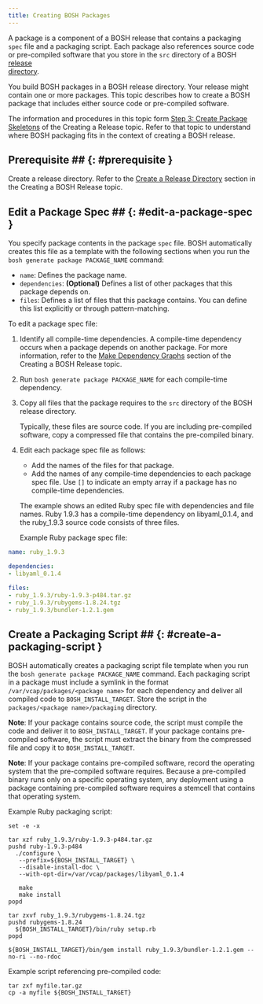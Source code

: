 ```yaml
---
title: Creating BOSH Packages
---
```


A package is a component of a BOSH release that contains a packaging `spec` file and a packaging script.
Each package also references source code or pre-compiled software that you store in the `src` directory of a BOSH [release  
directory](./create-release.html).

You build BOSH packages in a BOSH release directory. Your release might contain one or more packages.
This topic describes how to create a BOSH package that includes either source code or pre-compiled software.

The information and procedures in this topic form [Step 3: Create Package Skeletons](./create-release.html#pkg-skeletons) of the Creating a Release topic. Refer to that topic to understand where BOSH packaging fits in the context of creating a BOSH release.

## Prerequisite ## {: #prerequisite }

Create a release directory. Refer to the [Create a Release Directory](./create-release.html#release-dir) section in the Creating
a BOSH Release topic.

## Edit a Package Spec ## {: #edit-a-package-spec }

You specify package contents in the package `spec` file. BOSH automatically creates this file as a template with the following
sections when you run the `bosh generate package PACKAGE_NAME` command:

 * `name`: Defines the package name.
 * `dependencies`: **(Optional)** Defines a list of other packages that this package depends on.
 * `files`: Defines a list of files that this package contains. You can define this list explicitly or through pattern-matching.  

To edit a package spec file:

1. Identify all compile-time dependencies.
    A compile-time dependency occurs when a package depends on another package.
	For more information, refer to the [Make  Dependency Graphs](./create-release.html#graph) section of the Creating a BOSH
Release topic.
1. Run `bosh generate package PACKAGE_NAME` for each compile-time dependency.
1. Copy all files that the package requires to the `src` directory of the BOSH release directory.

    Typically, these files are source code. If you are including pre-compiled software, copy a compressed file that contains the
pre-compiled binary.

1. Edit each package spec file as follows:
    * Add the names of the files for that package.
    * Add the names of any compile-time dependencies to each package spec file. Use `[]` to indicate an empty array if a package
has no compile-time dependencies.

    The example shows an edited Ruby spec file with dependencies and file names.
    Ruby 1.9.3 has a compile-time dependency on libyaml\_0.1.4, and the ruby\_1.9.3 source code consists of three files.


    Example Ruby package spec file:

```yaml
name: ruby_1.9.3

dependencies:
- libyaml_0.1.4

files:
- ruby_1.9.3/ruby-1.9.3-p484.tar.gz
- ruby_1.9.3/rubygems-1.8.24.tgz
- ruby_1.9.3/bundler-1.2.1.gem
```


## Create a Packaging Script ## {: #create-a-packaging-script }

BOSH automatically creates a packaging script file template when you run the `bosh generate package PACKAGE_NAME` command. Each
packaging script in a package must include a symlink in the format `/var/vcap/packages/<package name>` for each dependency and
deliver all compiled code to `BOSH_INSTALL_TARGET`. Store the script in the `packages/<package name>/packaging` directory.

  <p class="note"><strong>Note</strong>: If your package contains source code, the script must compile the code and deliver it to
<code>BOSH_INSTALL_TARGET</code>. If your package contains pre-compiled software, the script must extract the binary from the compressed file and copy it to <code>BOSH_INSTALL_TARGET</code>.

  <p class="note"><strong>Note</strong>: If your package contains pre-compiled software, record the operating system that the pre-compiled software requires. Because a pre-compiled binary runs only on a specific operating system, any deployment using a package containing pre-compiled software requires a stemcell that contains that operating system.</p>

Example Ruby packaging script:

```shell
set -e -x

tar xzf ruby_1.9.3/ruby-1.9.3-p484.tar.gz
pushd ruby-1.9.3-p484
  ./configure \
   --prefix=${BOSH_INSTALL_TARGET} \
   --disable-install-doc \
   --with-opt-dir=/var/vcap/packages/libyaml_0.1.4

   make
   make install
popd

tar zxvf ruby_1.9.3/rubygems-1.8.24.tgz
pushd rubygems-1.8.24
  ${BOSH_INSTALL_TARGET}/bin/ruby setup.rb
popd

${BOSH_INSTALL_TARGET}/bin/gem install ruby_1.9.3/bundler-1.2.1.gem --no-ri --no-rdoc
```

Example script referencing pre-compiled code:

```shell
tar zxf myfile.tar.gz
cp -a myfile ${BOSH_INSTALL_TARGET}
```

